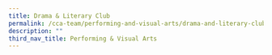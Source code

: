 ```yaml
---
title: Drama & Literary Club
permalink: /cca-team/performing-and-visual-arts/drama-and-literary-club/permalink/
description: ""
third_nav_title: Performing & Visual Arts
---
```

